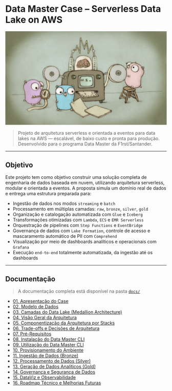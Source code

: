 # Data Master Case – Serverless Data Lake on AWS

![go-data-master.png](assets/go-data-master.png)

> Projeto de arquitetura serverless e orientada a eventos para data lakes na AWS — escalável, de baixo custo e pronta para produção. Desenvolvido para o programa Data Master da F1rst/Santander.

---

## Objetivo

Este projeto tem como objetivo construir uma solução completa de engenharia de dados baseada em nuvem, utilizando arquitetura serverless, modular e orientada a eventos. A proposta simula um domínio real de dados e entrega uma estrutura preparada para:

- Ingestão de dados nos modos `streaming` e `batch`
- Processamento em múltiplas camadas: `raw`, `bronze`, `silver`, `gold`
- Organização e catalogação automatizada com `Glue` e `Iceberg`
- Transformações otimizadas com `Lambda`, `ECS` e `EMR Serverless`
- Orquestração de pipelines com `Step Functions` e `EventBridge`
- Governança de dados com `Lake Formation`, controle de acesso e mascaramento automático de PII com `Comprehend`
- Visualização por meio de dashboards analíticos e operacionais com `Grafana`
- Execução `end-to-end` totalmente automatizada, da ingestão até os dashboards

---

## Documentação

> A documentação completa está disponível na pasta [`docs/`](./docs)

- [01. Apresentação do Case](docs/overview.md)
- [02. Modelo de Dados](docs/mer.md)
- [03. Camadas do Data Lake (Medallion Architecture)](./docs/layers.md)
- [04. Visão Geral da Arquitetura](./docs/architecture.md)
- [05. Componentização da Arquitetura por Stacks](./docs/stacks.md)
- [06. Trade-offs e Decisões de Arquitetura](docs/trade-offs.md)
- [07. Pré-Requisitos](docs/pre-requirements.md)
- [08. Instalação do Data Master CLI](./docs/installation.md)
- [09. Utilização do Data Master CLI](./docs/how-to-use.md)
- [10. Provisionamento do Ambiente](./docs/provisioning.md)
- [11. Ingestão de Dados (Bronze)](./docs/ingestion.md)
- [12. Processamento de Dados (Silver)](./docs/processing.md)
- [13. Geração de Dados Analíticos (Gold)](./docs/analytics.md)
- [14. Governança e Segurança de Dados](docs/governance.md)
- [15. DataViz e Observabilidade](./docs/observability.md)
- [16. Roadmap Técnico e Melhorias Futuras](./docs/roadmap.md)
